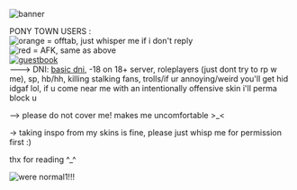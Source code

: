 ![banner](https://pixelsafari.neocities.org/dividers/more/cat4.png) 

PONY TOWN USERS :
<br>![orange](https://pixelsafari.neocities.org/favicon/nature/star/moon16.gif) = offtab, just whisper me if i don't reply
<br>![red](https://64.media.tumblr.com/5bb4b514631392d52b40b985b01cd343/daae8d5ea63d3327-97/s75x75_c1/ddf016fabba8424d54f62338ffc7d2f420992da1.gifv) = AFK, same as above
<br><a href="https://tboydin.123guestbook.com/">![guestbook](https://64.media.tumblr.com/1eeca03781c191eb40cc2e253895365b/3c57f20ea78610c0-b4/s250x400/c6037a756f0b0a7795c996fc966c050fead76233.gifv)</a>
<br>---> DNI: <a href="dnicriteria.carrd.co">basic dni</a>, -18 on 18+ server, roleplayers (just dont try to rp w me), sp, hb/hh, killing stalking fans, trolls/if ur annoying/weird you'll get hid idgaf lol, if u come near me with an intentionally offensive skin i'll perma block u

--> please do not cover me! makes me uncomfortable >_< 

-> taking inspo from my skins is fine, please just whisp me for permission first :)


thx for reading ^_^

![were normal1!!!](https://64.media.tumblr.com/216e10672c517d2cd487843feceb46f3/c7df493daeed0362-31/s640x960/7775171faddaed2d09c4511db4b5e0496ad71f56.jpg)

